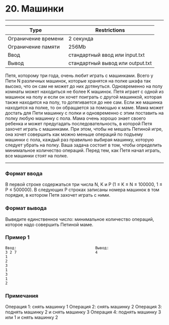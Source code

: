 
# 20. Машинки
___
| Type | Restrictions |
| --- | --- |
Ограничение времени	| 2 секунда |
Ограничение памяти  | 	256Mb |
Ввод                |	стандартный ввод или input.txt |
Вывод               |	стандартный вывод или output.txt |

Петя, которому три года, очень любит играть с машинками. Всего у Пети N различных машинок, которые хранятся на полке шкафа так высоко, что он сам не может до них дотянуться. Одновременно на полу комнаты может находиться не более K машинок. Петя играет с одной из машинок на полу и если он хочет поиграть с другой машинкой, которая также находится на полу, то дотягивается до нее сам. Если же машинка находится на полке, то он обращается за помощью к маме. Мама может достать для Пети машинку с полки и одновременно с этим поставить на полку любую машинку с пола. Мама очень хорошо знает своего ребенка и может предугадать последовательность, в которой Петя захочет играть с машинками. При этом, чтобы не мешать Петиной игре, она хочет совершить как можно меньше операций по подъему машинки с пола, каждый раз правильно выбирая машинку, которую следует убрать на полку. Ваша задача состоит в том, чтобы определить минимальное количество операций. Перед тем, как Петя начал играть, все машинки стоят на полке.
___

### Формат ввода

В первой строке содержаться три числа N, K и P (1 ≤ K ≤ N ≤ 100000, 1 ≤ P ≤ 500000). В следующих P строках записаны номера машинок в том порядке, в котором Петя захочет играть с ними.

### Формат вывода

Выведите единственное число: минимальное количество операций, которое надо совершить Петиной маме.

### Пример 1
```
Ввод:                                   Вывод:
3 2 7                                   4
1
2
3
1
3
1
2
```
### Примечания
Операция 1: снять машинку 1
Операция 2: снять машинку 2
Операция 3: поднять машинку 2 и снять машинку 3
Операция 4: поднять машинку 3 или 1 и снять машинку 2